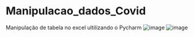# Manipulacao_dados_Covid
Manipulação de tabela no excel ultilizando o Pycharm
![image](https://github.com/Lipao4p/Manipula-o_dados_Covid/assets/101216130/f8958720-9af8-4375-be20-d2054cd1ee03)
![image](https://github.com/Lipao4p/Manipula-o_dados_Covid/assets/101216130/f7f37d1e-f2bb-42a5-8016-2540529841b9)

